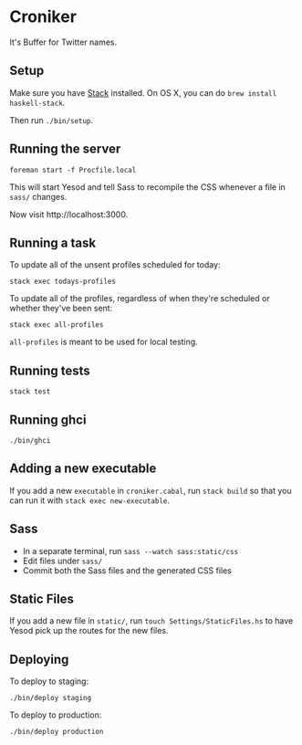 # Croniker

It's Buffer for Twitter names.

## Setup

Make sure you have [Stack] installed. On OS X, you can do `brew install
haskell-stack`.

Then run `./bin/setup`.

[Stack]: http://docs.haskellstack.org/en/stable/README.html

## Running the server

    foreman start -f Procfile.local

This will start Yesod and tell Sass to recompile the CSS whenever a file in
`sass/` changes.

Now visit http://localhost:3000.

## Running a task

To update all of the unsent profiles scheduled for today:

    stack exec todays-profiles

To update all of the profiles, regardless of when they're scheduled or whether
they've been sent:

    stack exec all-profiles

`all-profiles` is meant to be used for local testing.

## Running tests

    stack test

## Running ghci

    ./bin/ghci

## Adding a new executable

If you add a new `executable` in `croniker.cabal`, run `stack build` so that you
can run it with `stack exec new-executable`.

## Sass

* In a separate terminal, run `sass --watch sass:static/css`
* Edit files under `sass/`
* Commit both the Sass files and the generated CSS files

## Static Files

If you add a new file in `static/`, run `touch Settings/StaticFiles.hs` to have
Yesod pick up the routes for the new files.

## Deploying

To deploy to staging:

    ./bin/deploy staging

To deploy to production:

    ./bin/deploy production
